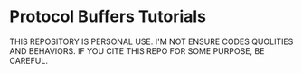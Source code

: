 # Protocol Buffers Tutorials

THIS REPOSITORY IS PERSONAL USE. I'M NOT ENSURE CODES QUOLITIES AND BEHAVIORS.
IF YOU CITE THIS REPO FOR SOME PURPOSE, BE CAREFUL.

